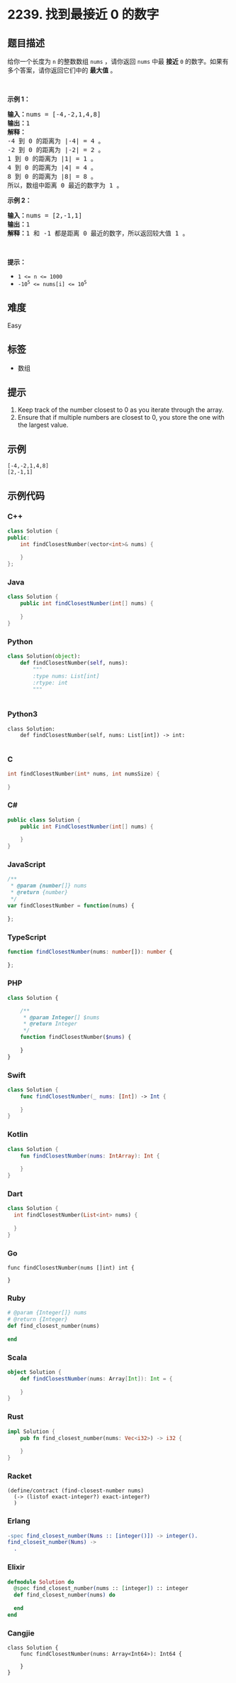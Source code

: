 # 2239. 找到最接近 0 的数字

## 题目描述

<p>给你一个长度为 <code>n</code>&nbsp;的整数数组&nbsp;<code>nums</code>&nbsp;，请你返回 <code>nums</code>&nbsp;中最 <strong>接近</strong>&nbsp;<code>0</code>&nbsp;的数字。如果有多个答案，请你返回它们中的 <strong>最大值</strong>&nbsp;。</p>

<p>&nbsp;</p>

<p><strong>示例 1：</strong></p>

<pre><b>输入：</b>nums = [-4,-2,1,4,8]
<b>输出：</b>1
<strong>解释：</strong>
-4 到 0 的距离为 |-4| = 4 。
-2 到 0 的距离为 |-2| = 2 。
1 到 0 的距离为 |1| = 1 。
4 到 0 的距离为 |4| = 4 。
8 到 0 的距离为 |8| = 8 。
所以，数组中距离 0 最近的数字为 1 。
</pre>

<p><strong>示例 2：</strong></p>

<pre><b>输入：</b>nums = [2,-1,1]
<b>输出：</b>1
<b>解释：</b>1 和 -1 都是距离 0 最近的数字，所以返回较大值 1 。
</pre>

<p>&nbsp;</p>

<p><strong>提示：</strong></p>

<ul>
	<li><code>1 &lt;= n &lt;= 1000</code></li>
	<li><code>-10<sup>5</sup> &lt;= nums[i] &lt;= 10<sup>5</sup></code></li>
</ul>


## 难度

Easy

## 标签

- 数组

## 提示

1. Keep track of the number closest to 0 as you iterate through the array.
2. Ensure that if multiple numbers are closest to 0, you store the one with the largest value.

## 示例

```
[-4,-2,1,4,8]
[2,-1,1]
```

## 示例代码

### C++

```cpp
class Solution {
public:
    int findClosestNumber(vector<int>& nums) {
        
    }
};
```

### Java

```java
class Solution {
    public int findClosestNumber(int[] nums) {
        
    }
}
```

### Python

```python
class Solution(object):
    def findClosestNumber(self, nums):
        """
        :type nums: List[int]
        :rtype: int
        """
        
```

### Python3

```python3
class Solution:
    def findClosestNumber(self, nums: List[int]) -> int:
        
```

### C

```c
int findClosestNumber(int* nums, int numsSize) {
    
}
```

### C#

```csharp
public class Solution {
    public int FindClosestNumber(int[] nums) {
        
    }
}
```

### JavaScript

```javascript
/**
 * @param {number[]} nums
 * @return {number}
 */
var findClosestNumber = function(nums) {
    
};
```

### TypeScript

```typescript
function findClosestNumber(nums: number[]): number {
    
};
```

### PHP

```php
class Solution {

    /**
     * @param Integer[] $nums
     * @return Integer
     */
    function findClosestNumber($nums) {
        
    }
}
```

### Swift

```swift
class Solution {
    func findClosestNumber(_ nums: [Int]) -> Int {
        
    }
}
```

### Kotlin

```kotlin
class Solution {
    fun findClosestNumber(nums: IntArray): Int {
        
    }
}
```

### Dart

```dart
class Solution {
  int findClosestNumber(List<int> nums) {
    
  }
}
```

### Go

```golang
func findClosestNumber(nums []int) int {
    
}
```

### Ruby

```ruby
# @param {Integer[]} nums
# @return {Integer}
def find_closest_number(nums)
    
end
```

### Scala

```scala
object Solution {
    def findClosestNumber(nums: Array[Int]): Int = {
        
    }
}
```

### Rust

```rust
impl Solution {
    pub fn find_closest_number(nums: Vec<i32>) -> i32 {
        
    }
}
```

### Racket

```racket
(define/contract (find-closest-number nums)
  (-> (listof exact-integer?) exact-integer?)
  )
```

### Erlang

```erlang
-spec find_closest_number(Nums :: [integer()]) -> integer().
find_closest_number(Nums) ->
  .
```

### Elixir

```elixir
defmodule Solution do
  @spec find_closest_number(nums :: [integer]) :: integer
  def find_closest_number(nums) do
    
  end
end
```

### Cangjie

```cangjie
class Solution {
    func findClosestNumber(nums: Array<Int64>): Int64 {

    }
}
```

